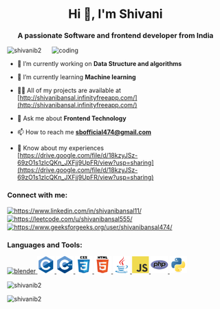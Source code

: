 <!--[![MasterHead](https://1.bp.blogspot.com/-7A4WynwLsM...)](https://rishavchanda.io) -->
<h1 align="center">Hi 👋, I'm Shivani</h1>
<h3 align="center">A passionate Software and frontend developer from India</h3>
<img src= "https://www.google.com/imgres?q=animated%20coding%20girl%20gif&imgurl=https%3A%2F%2Fi.pinimg.com%2Foriginals%2F25%2F21%2F6a%2F25216a1e57de1b6a39b8d5d3cf36f36e.gif&imgrefurl=https%3A%2F%2Fwww.pinterest.com%2Fpin%2Fshourimajo-never-ever-done-sticker-shourimajo-never-ever-done-web-discover-share-gifs--699465385893495687%2F&docid=ItKZ5kNPOg7DdM&tbnid=Spstpe4bA_aL0M&vet=12ahUKEwiAw5Kmqc-HAxXpr1YBHUeMAzEQM3oECF0QAA..i&w=495&h=371&hcb=2&ved=2ahUKEwiAw5Kmqc-HAxXpr1YBHUeMAzEQM3oECF0QAA " align= "right" alt= "coding" width="400" >

<p align="left"> <img src="https://komarev.com/ghpvc/?username=shivanib2&label=Profile%20views&color=0e75b6&style=flat" alt="shivanib2" /> </p>

- 🔭 I’m currently working on **Data Structure and algorithms**

- 🌱 I’m currently learning **Machine learning**

- 👨‍💻 All of my projects are available at [http://shivanibansal.infinityfreeapp.com/](http://shivanibansal.infinityfreeapp.com/)

- 💬 Ask me about **Frontend Technology**

- 📫 How to reach me **sbofficial474@gmail.com**

- 📄 Know about my experiences [https://drive.google.com/file/d/18kzyJSz-69zO1s1zIcQKn_JXFjj9UpFR/view?usp=sharing](https://drive.google.com/file/d/18kzyJSz-69zO1s1zIcQKn_JXFjj9UpFR/view?usp=sharing)

<h3 align="left">Connect with me:</h3>
<p align="left">
<a href="https://linkedin.com/in/https://www.linkedin.com/in/shivanibansal11/" target="blank"><img align="center" src="https://raw.githubusercontent.com/rahuldkjain/github-profile-readme-generator/master/src/images/icons/Social/linked-in-alt.svg" alt="https://www.linkedin.com/in/shivanibansal11/" height="30" width="40" /></a>
<a href="https://www.leetcode.com/https://leetcode.com/u/shivanibansal555/" target="blank"><img align="center" src="https://raw.githubusercontent.com/rahuldkjain/github-profile-readme-generator/master/src/images/icons/Social/leet-code.svg" alt="https://leetcode.com/u/shivanibansal555/" height="30" width="40" /></a>
<a href="https://auth.geeksforgeeks.org/user/https://www.geeksforgeeks.org/user/shivanibansal474/" target="blank"><img align="center" src="https://raw.githubusercontent.com/rahuldkjain/github-profile-readme-generator/master/src/images/icons/Social/geeks-for-geeks.svg" alt="https://www.geeksforgeeks.org/user/shivanibansal474/" height="30" width="40" /></a>
</p>

<h3 align="left">Languages and Tools:</h3>
<p align="left"> <a href="https://www.blender.org/" target="_blank" rel="noreferrer"> <img src="https://download.blender.org/branding/community/blender_community_badge_white.svg" alt="blender" width="40" height="40"/> </a> <a href="https://www.cprogramming.com/" target="_blank" rel="noreferrer"> <img src="https://raw.githubusercontent.com/devicons/devicon/master/icons/c/c-original.svg" alt="c" width="40" height="40"/> </a> <a href="https://www.w3schools.com/cpp/" target="_blank" rel="noreferrer"> <img src="https://raw.githubusercontent.com/devicons/devicon/master/icons/cplusplus/cplusplus-original.svg" alt="cplusplus" width="40" height="40"/> </a> <a href="https://www.w3schools.com/css/" target="_blank" rel="noreferrer"> <img src="https://raw.githubusercontent.com/devicons/devicon/master/icons/css3/css3-original-wordmark.svg" alt="css3" width="40" height="40"/> </a> <a href="https://www.w3.org/html/" target="_blank" rel="noreferrer"> <img src="https://raw.githubusercontent.com/devicons/devicon/master/icons/html5/html5-original-wordmark.svg" alt="html5" width="40" height="40"/> </a> <a href="https://www.java.com" target="_blank" rel="noreferrer"> <img src="https://raw.githubusercontent.com/devicons/devicon/master/icons/java/java-original.svg" alt="java" width="40" height="40"/> </a> <a href="https://developer.mozilla.org/en-US/docs/Web/JavaScript" target="_blank" rel="noreferrer"> <img src="https://raw.githubusercontent.com/devicons/devicon/master/icons/javascript/javascript-original.svg" alt="javascript" width="40" height="40"/> </a> <a href="https://www.php.net" target="_blank" rel="noreferrer"> <img src="https://raw.githubusercontent.com/devicons/devicon/master/icons/php/php-original.svg" alt="php" width="40" height="40"/> </a> <a href="https://www.python.org" target="_blank" rel="noreferrer"> <img src="https://raw.githubusercontent.com/devicons/devicon/master/icons/python/python-original.svg" alt="python" width="40" height="40"/> </a> </p>

<p><img align="center" src="https://github-readme-stats.vercel.app/api/top-langs?username=shivanib2&show_icons=true&locale=en&layout=compact" alt="shivanib2" /></p>

<p><img align="center" src="https://github-readme-streak-stats.herokuapp.com/?user=shivanib2&" alt="shivanib2" /></p>
